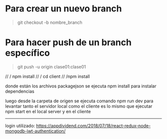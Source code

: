 # Para crear un nuevo branch
> git checkout -b nombre_branch

# Para hacer push de un branch específico
> git push -u origin clase01:clase01



// / npm install
// / cd client
// /npm install  

donde están los archivos packagejson se ejecuta npm install para instalar dependencias

luego desde la carpeta de origen se ejecuta comando
npm run dev para levantar tanto el servidor local como el cliente
es lo mismo que ejecutar npm start en el local server y en el cliente


---
login utilizado:
https://appdividend.com/2018/07/18/react-redux-node-mongodb-jwt-authentication/